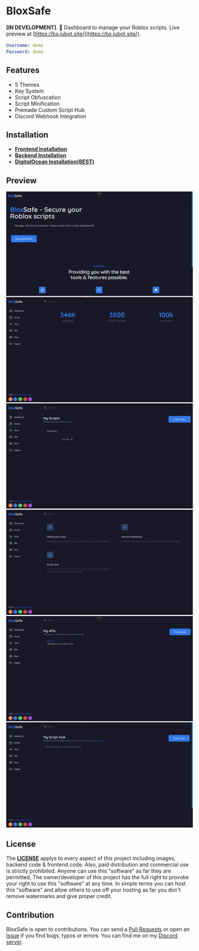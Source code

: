 # BloxSafe

**[IN DEVELOPMENT]**. 🚀 Dashboard to manage your Roblox scripts. Live preview at [https://bs.jubot.site/](https://bs.jubot.site/).

```yaml
Username: demo
Password: demo
```

## Features

- 5 Themes
- Key System
- Script Obfuscation
- Script Minification
- Premade Custom Script Hub
- Discord Webhook Integration

## Installation

- **[Frontend Installation](/Client/README.md)**
- **[Backend Installation](/Backend/README.MD)**
- **[DigitalOcean Installation(BEST)](/VPS_INSTALLATION.MD)**

## Preview

![Image](./bin/0.jpg)
![Image](./bin/1.jpg)
![Image](./bin/2.jpg)
![Image](./bin/3.jpg)
![Image](./bin/4.jpg)
![Image](./bin/5.jpg)

## License

The **[LICENSE](./LICENSE)** applys to every aspect of this project including images, backend code & frontend code. Also, paid distribution and commercial use is strictly prohibited. Anyone can use this "software" as far they are permitted, The owner/developer of this project has the full right to provoke your right to use this "software" at any time. In simple terms you can host this "software" and allow others to use off your hosting as far you don't remove watermarks and give proper credit.

## Contribution

BloxSafe is open to contributions. You can send a [Pull Requests](https://github.com/jareer12/BloxSafe/pulls) or open an [Issue](https://github.com/jareer12/BloxSafe/issues) if you find bugs, typos or errors. You can find me on my [Discord server](https://discord.gg/M6bn9xtrhC).
